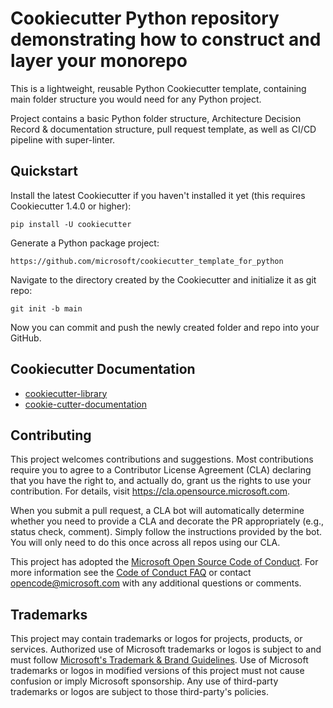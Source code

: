 # Cookiecutter Python repository demonstrating how to construct and layer your monorepo

This is a lightweight, reusable Python Cookiecutter template, containing main folder structure you would need for any Python project.

Project contains a basic Python folder structure, Architecture Decision Record & documentation structure, pull request template, as well as CI/CD pipeline with super-linter.

## Quickstart

Install the latest Cookiecutter if you haven't installed it yet (this requires Cookiecutter 1.4.0 or higher):

```pip install -U cookiecutter```

Generate a Python package project:

```https://github.com/microsoft/cookiecutter_template_for_python```

Navigate to the directory created by the Cookiecutter and initialize it as git repo:

```git init -b main```

Now you can commit and push the newly created folder and repo into your GitHub.

## Cookiecutter Documentation

- [cookiecutter-library](https://pypi.org/project/cookiecutter-python/)
- [cookie-cutter-documentation](https://cookiecutter.readthedocs.io/en/stable/)

## Contributing

This project welcomes contributions and suggestions.  Most contributions require you to agree to a
Contributor License Agreement (CLA) declaring that you have the right to, and actually do, grant us
the rights to use your contribution. For details, visit https://cla.opensource.microsoft.com.

When you submit a pull request, a CLA bot will automatically determine whether you need to provide
a CLA and decorate the PR appropriately (e.g., status check, comment). Simply follow the instructions
provided by the bot. You will only need to do this once across all repos using our CLA.

This project has adopted the [Microsoft Open Source Code of Conduct](https://opensource.microsoft.com/codeofconduct/).
For more information see the [Code of Conduct FAQ](https://opensource.microsoft.com/codeofconduct/faq/) or
contact [opencode@microsoft.com](mailto:opencode@microsoft.com) with any additional questions or comments.

## Trademarks

This project may contain trademarks or logos for projects, products, or services. Authorized use of Microsoft
trademarks or logos is subject to and must follow
[Microsoft's Trademark & Brand Guidelines](https://www.microsoft.com/en-us/legal/intellectualproperty/trademarks/usage/general).
Use of Microsoft trademarks or logos in modified versions of this project must not cause confusion or imply Microsoft sponsorship.
Any use of third-party trademarks or logos are subject to those third-party's policies.
